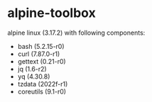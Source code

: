 # alpine-toolbox

alpine linux (3.17.2) with following components:

- bash (5.2.15-r0)
- curl (7.87.0-r1)
- gettext (0.21-r0)
- jq (1.6-r2)
- yq (4.30.8)
- tzdata (2022f-r1)
- coreutils (9.1-r0)
